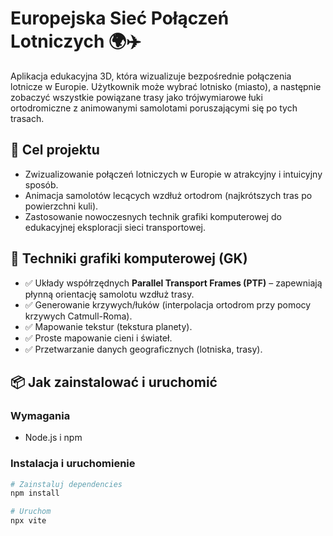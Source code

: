 # Europejska Sieć Połączeń Lotniczych 🌍✈️

Aplikacja edukacyjna 3D, która wizualizuje bezpośrednie połączenia lotnicze w Europie. Użytkownik może wybrać lotnisko (miasto), a następnie zobaczyć wszystkie powiązane trasy jako trójwymiarowe łuki ortodromiczne z animowanymi samolotami poruszającymi się po tych trasach.

## 🎯 Cel projektu

- Zwizualizowanie połączeń lotniczych w Europie w atrakcyjny i intuicyjny sposób.
- Animacja samolotów lecących wzdłuż ortodrom (najkrótszych tras po powierzchni kuli).
- Zastosowanie nowoczesnych technik grafiki komputerowej do edukacyjnej eksploracji sieci transportowej.

## 🧠 Techniki grafiki komputerowej (GK)

- ✅ Układy współrzędnych **Parallel Transport Frames (PTF)** – zapewniają płynną orientację samolotu wzdłuż trasy.
- ✅ Generowanie krzywych/łuków (interpolacja ortodrom przy pomocy krzywych Catmull-Roma).
- ✅ Mapowanie tekstur (tekstura planety).
- ✅ Proste mapowanie cieni i świateł.
- ✅ Przetwarzanie danych geograficznych (lotniska, trasy).

## 📦 Jak zainstalować i uruchomić

### Wymagania

- Node.js i npm

### Instalacja i uruchomienie

```bash
# Zainstaluj dependencies
npm install 

# Uruchom
npx vite
